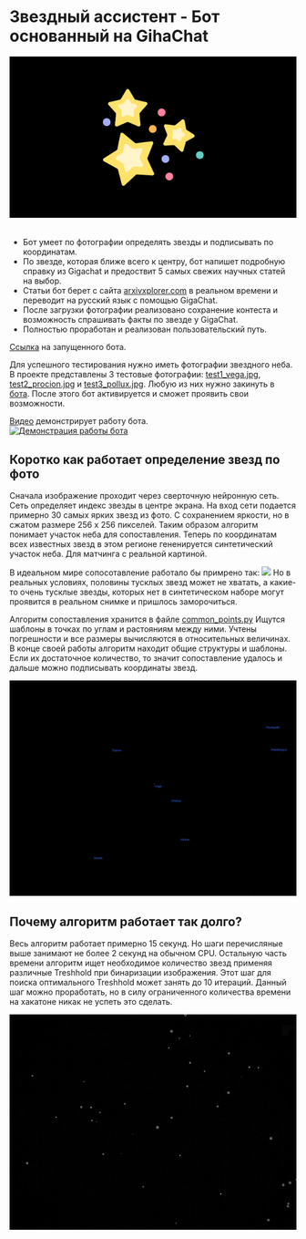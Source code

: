 # Звездный ассистент - Бот основанный на GihaChat
![](header.jpg)<br/><br/>
- Бот умеет по фотографии определять звезды и подписывать по координатам. 
- По звезде, которая ближе всего к центру, бот напишет подробную справку из Gigachat и предоствит 5 самых свежих научных статей на выбор.
- Статьи бот берет с сайта [arxivxplorer.com](https://arxivxplorer.com) в реальном времени и переводит на русский язык с помощью GigaChat.
- После загрузки фотографии реализовано сохранение контеста и возможность спрашивать факты по звезде у GigaChat.
- Полностью проработан и реализован пользовательский путь.

[Ссылка](https://t.me/starScannerBot) на запущенного бота.

Для успешного тестирования нужно иметь фотографии звездного неба.
В проекте представлены 3 тестовые фотографии: [test1_vega.jpg](test1_vega.jpg), [test2_procion.jpg](test2_procion.jpg) и [test3_pollux.jpg](test3_pollux.jpg). Любую из них нужно закинуть в [бота](https://t.me/starScannerBot). После этого бот активируется и сможет проявить свои возможности.

[Видео](https://www.youtube.com/watch?v=WjBd5zXtdVU) демонстрирует работу бота.<br/>
[![Демонстрация работы бота](https://img.youtube.com/vi/WjBd5zXtdVU/0.jpg)](https://www.youtube.com/watch?v=WjBd5zXtdVU)


## Коротко как работает определение звезд по фото
Сначала изображение проходит через сверточную нейронную сеть. Сеть определяет индекс звезды в центре экрана. На вход сети подается примерно 30 самых ярких звезд из фото. С сохранением яркости, но в сжатом размере 256 x 256 пикселей. Таким образом алгоритм понимает участок неба для сопоставления.
Теперь по координатам всех известных звезд в этом регионе гененируется синтетический участок неба. Для матчинга с реальной картиной.

В идеальном мире сопосотавление работало бы примрено так: 
![](anim_matching.gif)
Но в реальных условиях, половины тусклых звезд может не хватать, а какие-то очень тусклые звезды, которых нет в синтетическом наборе могут проявится в реальном снимке и пришлось заморочиться.

Алгоритм сопоставления хранится в файле [common_points.py](common_points.py) Ищутся шаблоны в точках по углам и растояниям между ними. Учтены погрешности и все размеры вычисляются в относительных величинах. В конце своей работы алгоритм находит общие структуры и шаблоны. Если их достаточное количество, то значит сопоставление удалось и дальше можно подписывать координаты звезд. 

![](example_result.jpg)

## Почему алгоритм работает так долго?

Весь алгоритм работает примерно 15 секунд. Но шаги перечисляные выше занимают не более 2 секунд на обычном CPU. Остальную часть времени алгоритм ищет необходимое количество звезд применяя различные Treshhold при бинаризации изображения. Этот шаг для поиска оптимального Treshhold может занять до 10 итераций. Данный шаг можно проработать, но в силу ограниченного количества времени на хакатоне никак не успеть это сделать.

![](points.jpg)
